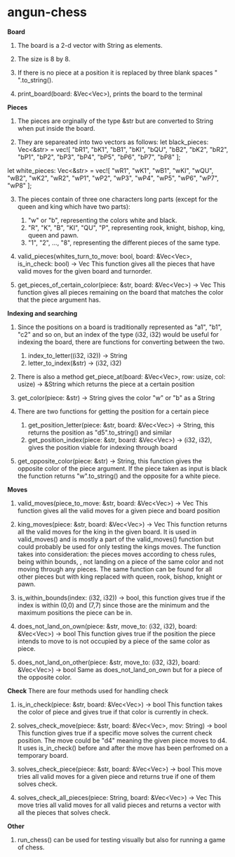 # angun-chess

**Board**
1. The board is a 2-d vector with String as elements.
   
2. The size is 8 by 8.
   
3. If there is no piece at a position it is replaced by three blank spaces "   ".to_string().
   
4. print_board(board: &Vec<Vec<String>>), prints the board to the terminal


**Pieces**
1. The pieces are orginally of the type &str but are converted to String when put inside the board.
   
2. They are separeated into two vectors as follows:
let black_pieces: Vec<&str> = vec![
        "bR1", "bK1", "bB1", "bKI", "bQU", "bB2", "bK2", "bR2", 
        "bP1", "bP2", "bP3", "bP4", "bP5", "bP6", "bP7", "bP8"
    ];
    
let white_pieces: Vec<&str> = vec![
        "wR1", "wK1", "wB1", "wKI", "wQU", "wB2", "wK2", "wR2", 
        "wP1", "wP2", "wP3", "wP4", "wP5", "wP6", "wP7", "wP8"
    ];
    
3. The pieces contain of three one characters long parts (except for the queen and king which have two parts):
   1. "w" or "b", representing the colors white and black.
   2. "R", "K", "B", "KI", "QU", "P", representing rook, knight, bishop, king, queen and pawn.
   3. "1", "2", ..., "8", representing the different pieces of the same type.
      
4. valid_pieces(whites_turn_to_move: bool, board: &Vec<Vec<String>>, is_in_check: bool) -> Vec<String>
   This function gives all the pieces that have valid moves for the given board and turnorder.
   
7. get_pieces_of_certain_color(piece: &str, board: &Vec<Vec<String>>) -> Vec<String>
   This function gives all pieces remaining on the board that matches the color that the piece argument has.


**Indexing and searching**
1. Since the positions on a board is traditionally represented as "a1", "b1", "c2" and so on, but an index of the type (i32, i32)
   would be useful for indexing the board, there are functions for converting between the two.
     1. index_to_letter((i32, i32)) -> String
     2. letter_to_index(&str) -> (i32, i32)
        
2. There is also a method get_piece_at(board: &Vec<Vec<String>>, row: usize, col: usize) -> &String
   which returns the piece at a certain position
   
3. get_color(piece: &str) -> String gives the color "w" or "b" as a String
   
4. There are two functions for getting the position for a certain piece
   1. get_position_letter(piece: &str, board: &Vec<Vec<String>>) -> String, this returns the position as "d5".to_string() and similar
   2. get_position_index(piece: &str, board: &Vec<Vec<String>>) -> (i32, i32), gives the position viable for indexing through board
      
5. get_opposite_color(piece: &str) -> String, this function gives the opposite color of the piece argument.
   If the piece taken as input is black the function returns "w".to_string() and the opposite for a white piece.


**Moves**
1. valid_moves(piece_to_move: &str, board: &Vec<Vec<String>>) -> Vec<String>
   This function gives all the valid moves for a given piece and board position
   
2. king_moves(piece: &str, board: &Vec<Vec<String>>) -> Vec<String>
   This function returns all the valid moves for the king in the given board. It is used in valid_moves()
   and is mostly a part of the valid_moves() function but could probably be used for only testing the kings moves.
   The function takes into consideration: the pieces moves according to chess rules, being within bounds,
   , not landing on a piece of the same color and not moving through any pieces. 
   The same function can be found for all other pieces but with king replaced with queen, rook, bishop, knight or pawn.

4. is_within_bounds(index: (i32, i32)) -> bool, this function gives true if the index is within (0,0) and (7,7)
   since those are the minimum and the maximum positions the piece can be in.

5. does_not_land_on_own(piece: &str, move_to: (i32, i32), board: &Vec<Vec<String>>) -> bool
   This function gives true if the position the piece intends to move to is not occupied by a piece of the same color as piece.

6. does_not_land_on_other(piece: &str, move_to: (i32, i32), board: &Vec<Vec<String>>) -> bool
   Same as does_not_land_on_own but for a piece of the opposite color.


**Check**
There are four methods used for handling check
1. is_in_check(piece: &str, board: &Vec<Vec<String>>) -> bool
   This function takes the color of piece and gives true if that color is currently in check.

2. solves_check_move(piece: &str, board: &Vec<Vec<String>>, mov: String) -> bool
   This function gives true if a specific move solves the current check position.
   The move could be "d4" meaning the given piece moves to d4.
   It uses is_in_check() before and after the move has been perfromed on a temporary board.

3. solves_check_piece(piece: &str, board: &Vec<Vec<String>>) -> bool
   This move tries all valid moves for a given piece and returns true if one of them solves check.

4. solves_check_all_pieces(piece: String, board: &Vec<Vec<String>>) -> Vec<String>
   This move tries all valid moves for all valid pieces and returns a vector with all the pieces that solves check.

   
**Other**
1. run_chess() can be used for testing visually but also for running a game of chess.




















